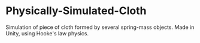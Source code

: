 # Physically-Simulated-Cloth
Simulation of piece of cloth formed by several spring-mass objects. Made in Unity, using Hooke's law physics.
